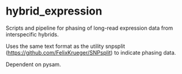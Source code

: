 # hybrid_expression
Scripts and pipeline for phasing of long-read expression data from interspecific hybrids.

Uses the same text format as the utility snpsplit (https://github.com/FelixKrueger/SNPsplit) to indicate phasing data. 

Dependent on pysam. 
